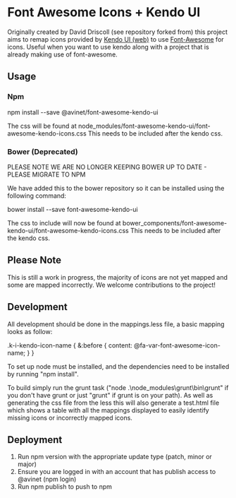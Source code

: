 Font Awesome Icons + Kendo UI
=============================

Originally created by David Driscoll (see repository forked from) this project aims to remap icons provided by [Kendo UI (web)](http://www.kendoui.com/) to use [Font-Awesome](http://fontawesome.io/) for icons. Useful when you want to use kendo along with a project that is already making use of font-awesome.

Usage
-----

### Npm
npm install --save @avinet/font-awesome-kendo-ui

The css will be found at node_modules/font-awesome-kendo-ui/font-awesome-kendo-icons.css
This needs to be included after the kendo css.

### Bower (Deprecated)
PLEASE NOTE WE ARE NO LONGER KEEPING BOWER UP TO DATE - PLEASE MIGRATE TO NPM

We have added this to the bower repository so it can be installed using the following command:

bower install --save font-awesome-kendo-ui

The css to include will now be found at bower_components/font-awesome-kendo-ui/font-awesome-kendo-icons.css
This needs to be included after the kendo css.

Please Note
-----------
This is still a work in progress, the majority of icons are not yet mapped and some are mapped incorrectly. We welcome contributions to the project!

Development
-----------
All development should be done in the mappings.less file, a basic mapping looks as follow:

.k-i-kendo-icon-name {
    &:before {
        content: @fa-var-font-awesome-icon-name;
    }
}

To set up node must be installed, and the dependencies need to be installed by running "npm install".

To build simply run the grunt task ("node .\node_modules\grunt\bin\grunt" if you don't have grunt or just "grunt" if grunt is on your path).
As well as generating the css file from the less this will also generate a test.html file which shows a table with all the mappings displayed to easily identify missing icons or incorrectly mapped icons.

Deployment
----------
 1. Run npm version with the appropriate update type (patch, minor or major)
 2. Ensure you are logged in with an account that has publish access to @avinet (npm login)
 3. Run npm publish to push to npm
